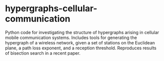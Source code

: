 # hypergraphs-cellular-communication
Python code for investigating the structure of hypergraphs arising in cellular mobile communication systems. Includes tools for generating the hypergraph of a wireless network, given a set of stations on the Euclidean plane, a path loss exponent, and a reception threshold.  Reproduces results of bisection search in a recent paper. 
